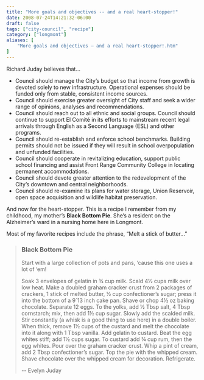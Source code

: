 ```yaml
---
title: "More goals and objectives -- and a real heart-stopper!"
date: 2008-07-24T14:21:32-06:00
draft: false
tags: ["city-council", "recipe"]
category: ["longmont"]
aliases: [
    "More goals and objectives — and a real heart-stopper!.htm"
]
---
```


Richard Juday believes that…
<ul>
<li> Council should manage the City’s budget so that income from growth
is devoted solely to new infrastructure. Operational expenses should be
funded only from stable, consistent income sources.</li>
<li> Council should exercise greater oversight of City staff and seek a wider range of opinions, analyses and recommendations.</li>
<li> Council should reach out to all ethnic and social groups. Council
should continue to support El Comité in its efforts to mainstream recent
 legal arrivals through English as a Second Language (ESL) and other
programs.</li>
<li> Council should re-establish and enforce school benchmarks. Building
 permits should not be issued if they will result in school
overpopulation and unfunded facilities.</li>
<li> Council should cooperate in revitalizing education, support public
school financing and assist Front Range Community College in locating
permanent accommodations.</li>
<li> Council should devote greater attention to the redevelopment of the City’s downtown and central neighborhoods.</li>
<li> Council should re-examine its plans for water storage, Union
Reservoir, open space acquisition and wildlife habitat preservation.</li>
</ul>
<p>And now for the heart-stopper.  This is a recipe I remember from my childhood, my mother’s <strong>Black Bottom Pie</strong>.  She’s a resident on the Alzheimer’s ward in a nursing home here in Longmont.</p>
<p>Most of my favorite recipes include the phrase, “Melt a stick of butter…”</p>

> ### Black Bottom Pie
>
> Start with a large collection of pots and pans, ‘cause this one uses a lot of ‘em!
>
> Soak 3 envelopes of gelatin in ¾ cup milk.  Scald 4½ cups milk over low heat.  Make a doubled graham cracker crust from 2 packages of crackers, 1 stick of melted butter, ½ cup confectioner’s sugar; press it into the bottom of a 9´13 inch cake pan.  Shave or chop 4½ oz baking chocolate.  Separate 12 eggs.  To the yolks, add ½ Tbsp salt, 4 Tbsp cornstarch; mix, then add 1½ cup sugar.  Slowly add the scalded milk.  Stir constantly (a whisk is a good thing to use here) in a double boiler.  When thick, remove 1½ cups of the custard and melt the chocolate into it along with 1 Tbsp vanilla.  Add gelatin to custard.  Beat the egg whites stiff; add 1½ cups sugar.  To custard add ¾ cup rum, then the egg whites.  Pour over the graham cracker crust.  Whip a pint of cream, add 2 Tbsp confectioner’s sugar.  Top the pie with the whipped cream.  Shave chocolate over the whipped cream for decoration.  Refrigerate.
>
> -- Evelyn Juday